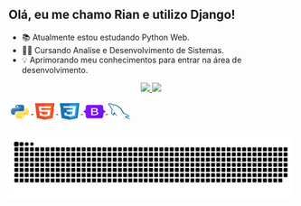 ## Olá, eu me chamo Rian e utilizo Django!
- 📚 Atualmente estou estudando Python Web.
- 👨‍🎓 Cursando Analise e Desenvolvimento de Sistemas.
- 💡 Aprimorando meu conhecimentos para entrar na área de desenvolvimento.

<div align="center">
  <a href="https://github.com/RianTMJ">
  <img height="160em" src="https://github-readme-stats.vercel.app/api?username=RianTMJ&show_icons=true&theme=dracula&include_all_commits=true&count_private=true"/>
  <img height="160em" src="https://github-readme-stats.vercel.app/api/top-langs/?username=RianTMJ&layout=compact&langs_count=7&theme=dracula"/>
</div>
  
<div style="display: inline_block"><br>
  <img align="center" alt="Rian-Python" height="30" width="40" src="https://raw.githubusercontent.com/devicons/devicon/master/icons/python/python-original.svg">
  <img align="center" alt="Rian-HTML" height="30" width="40" src="https://raw.githubusercontent.com/devicons/devicon/master/icons/html5/html5-original.svg">
  <img align="center" alt="Rian-CSS" height="30" width="40" src="https://raw.githubusercontent.com/devicons/devicon/master/icons/css3/css3-original.svg">
  <img align="center" alt="Rian-Bootstrap4" height="30" width="40" src="https://github.com/devicons/devicon/blob/master/icons/bootstrap/bootstrap-original.svg">
 <img align="center" alt="Rian-MySQL" height="30" width="40" src="https://github.com/devicons/devicon/blob/master/icons/mysql/mysql-original.svg">
 </div>

  
  ##
 
  ![Snake animation](https://github.com/RianTMJ/RianTMJ/blob/output/github-contribution-grid-snake.svg)

 


